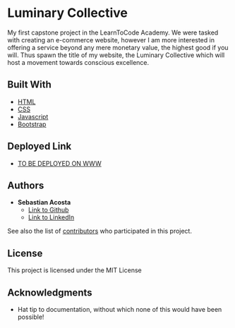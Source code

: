 # Luminary Collective

My first capstone project in the LearnToCode Academy. We were tasked with creating an e-commerce website, however I am more interested in offering a service beyond any mere monetary value, the highest good if you will. Thus spawn the title of my website, the Luminary Collective which will host a movement towards conscious excellence.  

## Built With

* [HTML](https://developer.mozilla.org/en-US/docs/Web/HTML)
* [CSS](https://developer.mozilla.org/en-US/docs/Web/CSS)
* [Javascript](https://developer.mozilla.org/en-US/docs/Web/JavaScript)
* [Bootstrap](https://getbootstrap.com/)

## Deployed Link

* [TO BE DEPLOYED ON WWW](#)


## Authors

* **Sebastian Acosta** 
    - [Link to Github](https://github.com/mu9seb)
    - [Link to LinkedIn](www.linkedin.com/in/sebastian-acosta-8a7430282)

See also the list of [contributors](https://github.com/your/project/contributors) who participated in this project.

## License

This project is licensed under the MIT License 

## Acknowledgments
* Hat tip to documentation, without which none of this would have been possible! 
